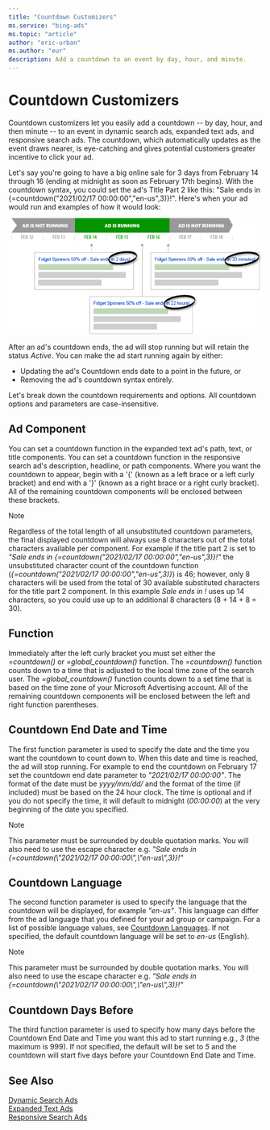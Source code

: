 ```yaml
---
title: "Countdown Customizers"
ms.service: "bing-ads"
ms.topic: "article"
author: "eric-urban"
ms.author: "eur"
description: Add a countdown to an event by day, hour, and minute. 
---
```

# Countdown Customizers
Countdown customizers let you easily add a countdown -- by day, hour, and then minute -- to an event in dynamic search ads, expanded text ads, and responsive search ads. The countdown, which automatically updates as the event draws nearer, is eye-catching and gives potential customers greater incentive to click your ad.

Let's say you're going to have a big online sale for 3 days from February 14 through 16 (ending at midnight as soon as February 17th begins). With the countdown syntax, you could set the ad's Title Part 2 like this: "Sale ends in {=countdown("2021/02/17 00:00:00","en-us",3)}!". Here's when your ad would run and examples of how it would look:

![Event Countdown](media/countdown.png "Event Countdown")

After an ad's countdown ends, the ad will stop running but will retain the status *Active*. You can make the ad start running again by either:  
-  Updating the ad's Countdown ends date to a point in the future, or
-  Removing the ad's countdown syntax entirely.

Let's break down the countdown requirements and options. All countdown options and parameters are case-insensitive.

## <a name="adcomponent"></a>Ad Component
You can set a countdown function in the expanded text ad's path, text, or title components. You can set a countdown function in the responsive search ad's description, headline, or path components. Where you want the countdown to appear, begin with a '{' (known as a left brace or a left curly bracket) and end with a '}' (known as a right brace or a right curly bracket). All of the remaining countdown components will be enclosed between these brackets. 
 
> [!NOTE]
> Regardless of the total length of all unsubstituted countdown parameters, the final displayed countdown will always use 8 characters out of the total characters available per component. For example if the title part 2 is set to *"Sale ends in {=countdown("2021/02/17 00:00:00","en-us",3)}!"* the unsubstituted character count of the countdown function (*{=countdown("2021/02/17 00:00:00","en-us",3)}*) is 46; however, only 8 characters will be used from the total of 30 available substituted characters for the title part 2 component. In this example *Sale ends in !* uses up 14 characters, so you could use up to an additional 8 characters (8 + 14 + 8 = 30). 

## <a name="function"></a>Function
Immediately after the left curly bracket you must set either the *=countdown()* or *=global_countdown()* function. The *=countdown()* function counts down to a time that is adjusted to the local time zone of the search user. The *=global_countdown()* function counts down to a set time that is based on the time zone of your Microsoft Advertising account. All of the remaining countdown components will be enclosed between the left and right function parentheses.

## <a name="end-datetime"></a>Countdown End Date and Time
The first function parameter is used to specify the date and the time you want the countdown to count down to. When this date and time is reached, the ad will stop running. For example to end the countdown on February 17 set the countdown end date parameter to *"2021/02/17 00:00:00"*. The format of the date must be *yyyy/mm/dd/* and the format of the time (if included) must be based on the 24 hour clock. The time is optional and if you do not specify the time, it will default to midnight (*00:00:00*) at the very beginning of the date you specified. 

> [!NOTE]
> This parameter must be surrounded by double quotation marks. You will also need to use the escape character e.g. *"Sale ends in {=countdown(\\"2021/02/17 00:00:00\\",\\"en-us\\",3)}!"*  

## <a name="language"></a>Countdown Language
The second function parameter is used to specify the language that the countdown will be displayed, for example *"en-us"*. This language can differ from the ad language that you defined for your ad group or campaign. For a list of possible language values, see [Countdown Languages](ad-languages.md#countdownlanguage). If not specified, the default countdown language will be set to *en-us* (English). 

> [!NOTE]
> This parameter must be surrounded by double quotation marks. You will also need to use the escape character e.g. *"Sale ends in {=countdown(\\"2021/02/17 00:00:00\\",\\"en-us\\",3)}!"*  

## <a name="daysbefore"></a>Countdown Days Before
The third function parameter is used to specify how many days before the Countdown End Date and Time you want this ad to start running e.g., *3* (the maximum is 999). If not specified, the default will be set to *5* and the countdown will start five days before your Countdown End Date and Time. 

## See Also
[Dynamic Search Ads](dynamic-search-ads.md)  
[Expanded Text Ads](expanded-text-ads.md)  
[Responsive Search Ads](responsive-search-ads.md)  
